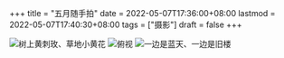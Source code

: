 +++
title = "五月随手拍"
date = 2022-05-07T17:36:00+08:00
lastmod = 2022-05-07T17:40:30+08:00
tags = ["摄影"]
draft = false
+++

![](https://static-1258637336.cos.ap-shanghai.myqcloud.com/photo/2022-05-05.jpg "树上黄刺玫、草地小黄花")
![](https://static-1258637336.cos.ap-shanghai.myqcloud.com/photo/2022-05-06-1.jpg "俯视")
![](https://static-1258637336.cos.ap-shanghai.myqcloud.com/photo/2022-05-06-2.jpg "一边是蓝天、一边是旧楼")
